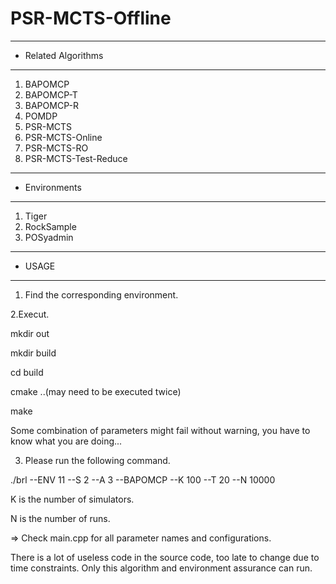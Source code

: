 # PSR-MCTS-Offline
-----------------------------
* Related Algorithms
-----------------------------
 
  1. BAPOMCP 
  2. BAPOMCP-T 
  3. BAPOMCP-R 
  4. POMDP
  5. PSR-MCTS
  6. PSR-MCTS-Online
  7. PSR-MCTS-RO
  8. PSR-MCTS-Test-Reduce

-----------------------------
* Environments
-----------------------------

 1. Tiger
 2. RockSample
 3. POSyadmin
 
-----------------------------
* USAGE
-----------------------------
1. Find the corresponding environment.

2.Execut.

  mkdir out
  
  mkdir build
  
  cd build
  
  cmake ..(may need to be executed twice)
  
  make
  
Some combination of parameters might fail without warning, you have to know what you are doing...

3. Please run the following command.

./brl --ENV 11 --S 2 --A 3 --BAPOMCP --K 100 --T 20 --N 10000

K is the number of simulators.

N is the number of runs.

=> Check main.cpp for all parameter names and configurations.


There is a lot of useless code in the source code, too late to change due to time constraints.
Only this algorithm and environment assurance can run.

